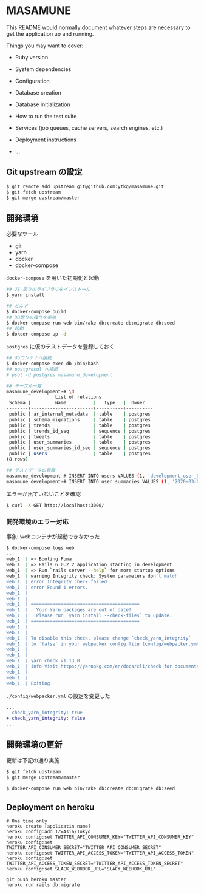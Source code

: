 # MASAMUNE

This README would normally document whatever steps are necessary to get the
application up and running.

Things you may want to cover:

* Ruby version

* System dependencies

* Configuration

* Database creation

* Database initialization

* How to run the test suite

* Services (job queues, cache servers, search engines, etc.)

* Deployment instructions

* ...


## Git upstream の設定

```bash
$ git remote add upstream git@github.com:ytkg/masamune.git
$ git fetch upstream
$ git merge upstream/master
```

## 開発環境

必要なツール  

- git
- yarn
- docker
- docker-compose

`docker-compose` を用いた初期化と起動  

```bash
## JS 周りのライブラリをインストール
$ yarn install

## ビルド
$ docker-compose build
## DB周りの操作を実施
$ docker-compose run web bin/rake db:create db:migrate db:seed
## 起動
$ dokcer-compose up -d
```

`postgres` に仮のテストデータを登録しておく  

```bash
## dbコンテナへ接続
$ docker-compose exec db /bin/bash
## postgresql へ接続
# psql -U postgres masamune_development

## テーブル一覧
masamune_development-# \d
                  List of relations
 Schema |         Name          |   Type   |  Owner   
--------+-----------------------+----------+----------
 public | ar_internal_metadata  | table    | postgres
 public | schema_migrations     | table    | postgres
 public | trends                | table    | postgres
 public | trends_id_seq         | sequence | postgres
 public | tweets                | table    | postgres
 public | user_summaries        | table    | postgres
 public | user_summaries_id_seq | sequence | postgres
 public | users                 | table    | postgres
(8 rows)

## テストデータの登録
masamune_development-# INSERT INTO users VALUES (1, 'development_user_001', 0, 0, 0, 0, 0, 'false', '2020-03-01 00:00:00', '2020-03-01 00:00:00');
masamune_development-# INSERT INTO user_summaries VALUES (1, '2020-03-01', 1, 1, 1, '2020-03-01 00:00:00', '2020-03-01 00:00:00', 1, 1);
```

エラーが出ていないことを確認  

```bash
$ curl -X GET http://localhost:3000/
```

### 開発環境のエラー対応

事象: webコンテナが起動できなかった  

```bash
$ docker-compose logs web
...
web_1  | => Booting Puma
web_1  | => Rails 6.0.2.2 application starting in development 
web_1  | => Run `rails server --help` for more startup options
web_1  | warning Integrity check: System parameters don't match
web_1  | error Integrity check failed
web_1  | error Found 1 errors.
web_1  | 
web_1  | 
web_1  | ========================================
web_1  |   Your Yarn packages are out of date!
web_1  |   Please run `yarn install --check-files` to update.
web_1  | ========================================
web_1  | 
web_1  | 
web_1  | To disable this check, please change `check_yarn_integrity`
web_1  | to `false` in your webpacker config file (config/webpacker.yml).
web_1  | 
web_1  | 
web_1  | yarn check v1.13.0
web_1  | info Visit https://yarnpkg.com/en/docs/cli/check for documentation about this command.
web_1  | 
web_1  | 
web_1  | Exiting
```

`./config/webpacker.yml` の設定を変更した

```diff
...
- check_yarn_integrity: true
+ check_yarn_integrity: false
...
```

## 開発環境の更新

更新は下記の通り実施  

```bash
$ git fetch upstream
$ git merge upstream/master

$ docker-compose run web bin/rake db:create db:migrate db:seed
```

## Deployment on heroku
```
# One time only
heroku create [applicatin name]
heroku config:add TZ=Asia/Tokyo
heroku config:set TWITTER_API_CONSUMER_KEY="TWITTER_API_CONSUMER_KEY"
heroku config:set TWITTER_API_CONSUMER_SECRET="TWITTER_API_CONSUMER_SECRET"
heroku config:set TWITTER_API_ACCESS_TOKEN="TWITTER_API_ACCESS_TOKEN"
heroku config:set TWITTER_API_ACCESS_TOKEN_SECRET="TWITTER_API_ACCESS_TOKEN_SECRET"
heroku config:set SLACK_WEBHOOK_URL="SLACK_WEBHOOK_URL"

git push heroku master
heroku run rails db:migrate
```